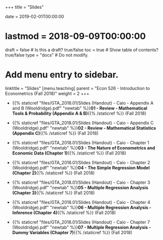 +++
title = "Slides"

date = 2019-02-01T00:00:00
# lastmod = 2018-09-09T00:00:00

draft = false  # Is this a draft? true/false
toc = true  # Show table of contents? true/false
type = "docs"  # Do not modify.

# Add menu entry to sidebar.
linktitle = "Slides"
[menu.teaching]
  parent = "Econ 526 - Introduction to Econometrics (Fall 2018)"
  weight = 2
+++

* {{% staticref "files/GTA_2018.01/Slides (Handout) - Caio - Appendix A and B (Wooldridge).pdf" "newtab" %}}**01 - Review - Mathematical Tools & Probability (Appendix A & B)**{{% /staticref %}} (Fall 2018) 

* {{% staticref "files/GTA_2018.01/Slides (Handout) - Caio - Appendix C (Wooldridge).pdf" "newtab" %}}**02 - Review - Mathematical Statistics (Appendix C)**{{% /staticref %}} (Fall 2018)  

* {{% staticref "files/GTA_2018.01/Slides (Handout) - Caio - Chapter 1 (Wooldridge).pdf" "newtab" %}}**03 - The Nature of Econometrics and Economic Data (Chapter 1)**{{% /staticref %}} (Fall 2018) 

* {{% staticref "files/GTA_2018.01/Slides (Handout) - Caio - Chapter 2 (Wooldridge).pdf" "newtab" %}}**04 - The Simple Regression Model (Chapter 2)**{{% /staticref %}} (Fall 2018)

* {{% staticref "files/GTA_2018.01/Slides (Handout) - Caio - Chapter 3 (Wooldridge).pdf" "newtab" %}}**05 - Multiple Regression Analysis (Chapter 3)**{{% /staticref %}} (Fall 2018) 

* {{% staticref "files/GTA_2018.01/Slides (Handout) - Caio - Chapter 4 (Wooldridge).pdf" "newtab" %}}**06 - Multiple Regression Analysis - Inference (Chapter 4)**{{% /staticref %}} (Fall 2018) 

* {{% staticref "files/GTA_2018.01/Slides (Handout) - Caio - Chapter 7 (Wooldridge).pdf" "newtab" %}}**07 - Multiple Regression Analysis - Dummy Variables (Chapter 7)**{{% /staticref %}} (Fall 2018) 